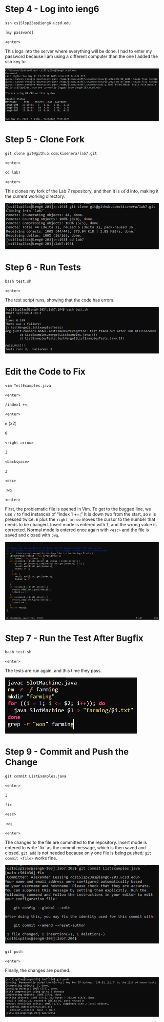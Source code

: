 # Step 4 - Log into ieng6

`ssh cs15lsp23as@ieng6.ucsd.edu`

`[my password]`

`<enter>`

This logs into the server where everything will be done. I had to enter my password because I am using a different computer than the one I added the ssh key to.

![Image](lr4a.PNG)

# Step 5 - Clone Fork

`git clone git@github.com:kisenera/lab7.git`

`<enter>`

`cd lab7`

`<enter>`

This clones my fork of the Lab 7 repository, and then it is `cd`'d into, making it the current working directory.

![Image](lr4b.PNG)

# Step 6 - Run Tests

`bash test.sh`

`<enter>`

The test script runs, showing that the code has errors.

![Image](lr4c.PNG)

# Edit the Code to Fix

`vim TestExamples.java`

`<enter>`

`/index1 +=;`

`<enter>`
  
`n` (x2)

`6`
  
`<right arrow>`
  
`I`
  
`<backspace>`
  
`2`
  
`<esc>`
  
`:wq`

`<enter>`

First, the problematic file is opened in Vim. To get to the bugged line, we use `/` to find instances of "index 1 +=;" It is down two from the start, so `n` is pressed twice. `6` plus the `right arrow` moves the cursor to the number that needs to be changed. Insert mode is entered with `I`, and the wrong value is corrected. Normal mode is entered once again with `<esc>` and the file is saved and closed with `:wq`.

![Image](lr4d.PNG)
 
 # Step 7 - Run the Test After Bugfix
 
`bash test.sh`

`<enter>`

The tests are run again, and this time they pass.

![Image](l55.png)

# Step 9 - Commit and Push the Change

`git commit ListExamples.java`

`<enter>`
  
`I`
  
`fix`

`<esc>`
  
`:wq`

`<enter>`

The changes to the file are committed to the repository. Insert mode is entered to write 'fix' as the commit message, which is then saved and closed. `git add` is not needed because only one file is being pushed; `git commit <file>` works fine.
  
![Image](lr4e.PNG)
  
`git push`

`<enter>`

Finally, the changes are pushed.
  
![Image](lr4f.PNG)
